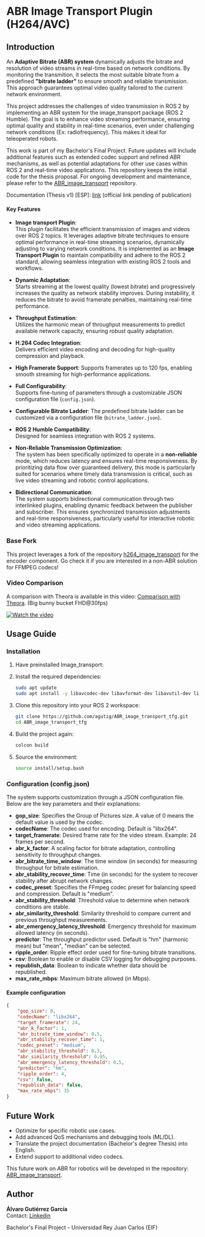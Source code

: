 # ABR Image Transport Plugin (H264/AVC)

## Introduction

An  **Adaptive Bitrate (ABR) system** dynamically adjusts the bitrate and resolution of video streams in real-time based on network conditions. By monitoring the transmition, it selects the most suitable bitrate from a predefined **"bitrate ladder"** to ensure smooth and reliable transmission. This approach guarantees optimal video quality tailored to the current network environment.

This project addresses the challenges of video transmission in ROS 2 by implementing an ABR system for the image_transport package (ROS 2 Humble). The goal is to enhance video streaming performance, ensuring optimal quality and stability in real-time scenarios, even under challenging network conditions (Ex: radiofrequency). This makes it ideal for teleoperated robots.


This work is part of my Bachelor's Final Project. Future updates will include additional features such as extended codec support and refined ABR mechanisms, as well as potential adaptations for other use cases within ROS 2 and real-time video applications. This repository keeps the initial code for the thesis proposal. For ongoing development and maintenance, please refer to the [ABR_image_transport](https://github.com/agutig/ABR_image_transport_tfg) repository.

Documentation (Thesis v1) [ESP]: [link](https://github.com/agutig/media_repository/blob/main/tfg/memoria.pdf) (official link pending of publication)


#### Key Features

- **Image transport Plugin**:  
  This plugin facilitates the efficient transmission of images and videos over ROS 2 topics. It leverages adaptive bitrate techniques to ensure optimal performance in real-time streaming scenarios, dynamically adjusting to varying network conditions. It is implemented as an **Image Transport Plugin** to maintain compatibility and adhere to the ROS 2 standard, allowing seamless integration with existing ROS 2 tools and workflows.

- **Dynamic Adaptation**:  
  Starts streaming at the lowest quality (lowest bitrate) and progressively increases the quality as network stability improves. During instability, it reduces the bitrate to avoid framerate penalties, maintaining real-time performance.

- **Throughput Estimation**:  
  Utilizes the harmonic mean of throughput measurements to predict available network capacity, ensuring robust quality adaptation.

- **H.264 Codec Integration**:  
  Delivers efficient video encoding and decoding for high-quality compression and playback.

- **High Framerate Support**: 
  Supports framerates up to 120 fps, enabling smooth streaming for high-performance applications.

- **Full Configurability**:  
  Supports fine-tuning of parameters through a customizable JSON configuration file (`config.json`).

- **Configurable Bitrate Ladder**: 
  The predefined bitrate ladder can be customized via a configuration file (`bitrate_ladder.json`).

- **ROS 2 Humble Compatibility**:  
  Designed for seamless integration with ROS 2 systems.

- **Non-Reliable Transmission Optimization**:  
  The system has been specifically optimized to operate in a **non-reliable** mode, which reduces latency and ensures real-time responsiveness. By prioritizing data flow over guaranteed delivery, this mode is particularly suited for scenarios where timely data transmission is critical, such as live video streaming and robotic control applications.

- **Bidirectional Communication**:  
  The system supports bidirectional communication through two interlinked plugins, enabling dynamic feedback between the publisher and subscriber. This ensures synchronized transmission adjustments and real-time responsiveness, particularly useful for interactive robotic and video streaming applications.


### Base Fork

This project leverages a fork of the repository [h264_image_transport](https://github.com/clydemcqueen/h264_image_transport) for the encoder component. Go check it if you are interested in a non-ABR solution for FFMPEG codecs!


### Video Comparison
A comparison with Theora is available in this video: [Comparison with Theora](https://www.youtube.com/watch?v=8eLEeWR9lw8). (Big bunny bucket FHD@30fps)

[![Watch the video](https://img.youtube.com/vi/8eLEeWR9lw8/0.jpg)](https://www.youtube.com/watch?v=8eLEeWR9lw8)



## Usage Guide

### Installation

1. Have preinstalled Image_transport:


2. Install the required dependencies:

   ```bash
   sudo apt update
   sudo apt install -y libavcodec-dev libavformat-dev libavutil-dev libswscale-dev
   ```

3. Clone this repository into your ROS 2 workspace:

   ```bash
   git clone https://github.com/agutig/ABR_image_transport_tfg.git
   cd ABR_image_transport_tfg
   ```

4. Build the project again:

   ```bash
   colcon build
   ```

5. Source the environment:

   ```bash
   source install/setup.bash
   ```

### Configuration (config.json)

The system supports customization through a JSON configuration file. Below are the key parameters and their explanations:

- **gop_size**: Specifies the Group of Pictures size. A value of 0 means the default value is used by the codec.
- **codecName**: The codec used for encoding. Default is "libx264".
- **target_framerate**: Desired frame rate for the video stream. Example: 24 frames per second.
- **abr_k_factor**: A scaling factor for bitrate adaptation, controlling sensitivity to throughput changes.
- **abr_bitrate_time_window**: The time window (in seconds) for measuring throughput for bitrate estimation.
- **abr_stability_recover_time**: Time (in seconds) for the system to recover stability after abrupt network changes.
- **codec_preset**: Specifies the FFmpeg codec preset for balancing speed and compression. Default is "medium".
- **abr_stability_threshold**: Threshold value to determine when network conditions are stable.
- **abr_similarity_threshold**: Similarity threshold to compare current and previous throughput measurements.
- **abr_emergency_latency_threshold**: Emergency threshold for maximum allowed latency (in seconds).
- **predictor**: The throughput predictor used. Default is "hm" (harmonic mean) but "mean", "median" can be selected.
- **ripple_order**: Ripple effect order used for fine-tuning bitrate transitions.
- **csv**: Boolean to enable or disable CSV logging for debugging purposes.
- **republish_data**: Boolean to indicate whether data should be republished.
- **max_rate_mbps**: Maximum bitrate allowed (in Mbps).

#### Example configuration

```json
{
    "gop_size": 0,
    "codecName": "libx264",
    "target_framerate": 24,
    "abr_k_factor": 1,
    "abr_bitrate_time_window": 0.5,
    "abr_stability_recover_time": 1,
    "codec_preset": "medium",
    "abr_stability_threshold": 0.3,
    "abr_similarity_threshold": 0.95,
    "abr_emergency_latency_threshold": 0.5,
    "predictor": "hm",
    "ripple_order": 4,
    "csv": false,
    "republish_data": false,
    "max_rate_mbps": 15
}
```

## Future Work

- Optimize for specific robotic use cases.
- Add advanced QoS mechanisms and debugging tools (ML/DL).
- Translate the project documentation (Bachelor's degree Thesis) into English.
- Extend support to additional video codecs.

This future work on ABR for robotics will be developed in the repository: [ABR_image_transport](https://github.com/agutig/ABR_image_transport_tfg).

## Author

**Álvaro Gutiérrez García**  
Contact: [Linkedin](https://www.linkedin.com/in/alvaro-gutierrez-garcia-/)

Bachelor's Final Project - Universidad Rey Juan Carlos (EIF)



